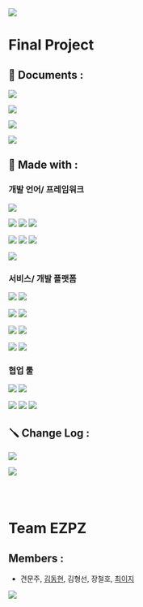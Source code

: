 <img src="https://capsule-render.vercel.app/api?type=waving&color=FF9984&height=150&section=header" />

# Final Project

## 📜 Documents :

<a href="https://1drv.ms/x/s!Ak-qJnXuYvPagoQ6Q7bFRpgk7LP5ow?e=f9wcKW" target="_blank"><img src="https://img.shields.io/badge/WBS%20Doc-007396?style=flat-square&logo=microsoft-office&logoColor=white"/></a>

<a href="https://laced-garlic-bbb.notion.site/EZPZ_final-3e18c5bed4a44c54aa5d9a8b5535fe97" target="_blank"><img src="https://img.shields.io/badge/Detail Doc-000000?style=flat-square&logo=notion&logoColor=white"/></a>

<a href="./dockers/readme.md" target="_blank"><img src="https://img.shields.io/badge/Dockerfiles-2496ED?style=flat-square&logo=docker&logoColor=white"/></a>

<a href="https://github.com/parking-place/EZPZ_Project/tree/POC/POC" target="_blank"><img src="https://img.shields.io/badge/POC Doc-555555?style=flat-square&logo=git&logoColor=white"/></a>

## 🔧 Made with :

### 개발 언어/ 프레임워크
<a href="" target="_blank"><img src="https://img.shields.io/badge/Python-3776AB?style=flat-square&logo=python&logoColor=white"/></a>

<a href="" target="_blank"><img src="https://img.shields.io/badge/Pytorch-EE4C2C?style=flat-square&logo=pytorch&logoColor=white"/></a>
<a href="" target="_blank"><img src="https://img.shields.io/badge/Huggingface-FFD500?style=flat-square&logo=huggingface&logoColor=white"/></a>
<a href="" target="_blank"><img src="https://img.shields.io/badge/Django-092E20?style=flat-square&logo=django&logoColor=white"/></a>


<a href="" target="_blank"><img src="https://img.shields.io/badge/Javascript-F7DF1E?style=flat-square&logo=javascript&logoColor=white"/></a>
<a href="" target="_blank"><img src="https://img.shields.io/badge/HTML-E34F26?style=flat-square&logo=html5&logoColor=white"/></a>
<a href="" target="_blank"><img src="https://img.shields.io/badge/CSS-1572B6?style=flat-square&logo=css3&logoColor=white"/></a>

<a href="" target="_blank"><img src="https://img.shields.io/badge/MySQL-4479A1?style=flat-square&logo=mysql&logoColor=white"/></a>

### 서비스/ 개발 플랫폼
<a href="" target="_blank"><img src="https://img.shields.io/badge/Airflow-017CEE?style=flat-square&logo=apache-airflow&logoColor=white"/></a>
<a href="" target="_blank"><img src="https://img.shields.io/badge/Docker-2496ED?style=flat-square&logo=docker&logoColor=white"/></a>

<a href="" target="_blank"><img src="https://img.shields.io/badge/AWS-232F3E?style=flat-square&logo=amazon-aws&logoColor=white"/></a>
<a href="" target="_blank"><img src="https://img.shields.io/badge/Oracle%20Cloud-F80000?style=flat-square&logo=oracle&logoColor=white"/></a>

<a href="" target="_blank"><img src="https://img.shields.io/badge/FreeBSD-AB2B28?style=flat-square&logo=freebsd&logoColor=white"/></a>
<a href="" target="_blank"><img src="https://img.shields.io/badge/TrueNAS-0080FF?style=flat-square&logo=truenas&logoColor=white"/></a>

<a href="" target="_blank"><img src="https://img.shields.io/badge/Ubuntu-E95420?style=flat-square&logo=ubuntu&logoColor=white"/></a>
<a href="" target="_blank"><img src="https://img.shields.io/badge/Google%20Colab-F9AB00?style=flat-square&logo=google-colab&logoColor=white"/></a>

### 협업 툴

<a href="" target="_blank"><img src="https://img.shields.io/badge/Github-181717?style=flat-square&logo=github&logoColor=white"/></a>
<a href="" target="_blank"><img src="https://img.shields.io/badge/Git-F05032?style=flat-square&logo=git&logoColor=white"/></a>

<a href="" target="_blank"><img src="https://img.shields.io/badge/Notion-000000?style=flat-square&logo=notion&logoColor=white"/></a>
<a href="" target="_blank"><img src="https://img.shields.io/badge/Slack-4A154B?style=flat-square&logo=slack&logoColor=white"/></a>
<a href="" target="_blank"><img src="https://img.shields.io/badge/Zoom-2D8CFF?style=flat-square&logo=zoom&logoColor=white"/></a>




## 🪛 Change Log :
<a href="./project_info/main_changelog.md" target="_blank"><img src="https://img.shields.io/badge/main-000000?style=flat-square&logo=github&logoColor=white"/></a>

<a href="./project_info/dev_changelog.md" target="_blank"><img src="https://img.shields.io/badge/develop-555555?style=flat-square&logo=github&logoColor=white"/></a>


<br></br>

# Team EZPZ
## Members :
- 견문주, [김동현](https://github.com/parking-place), 김형선, 장철호, [최이지](https://github.com/prussian-1to9)

<img src="https://capsule-render.vercel.app/api?type=waving&color=FF9984&height=150&section=footer" />
